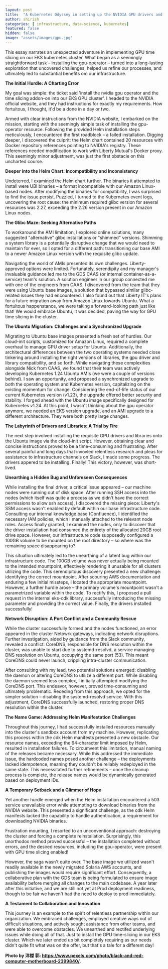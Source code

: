 ```yaml
---
layout: post
title:  "A Kubernetes Odyssey in setting up the NVIDIA GPU drivers and time-slicing"
author: shirish
categories: [ infrastructure, data-science, kubernetes]
featured: false
hidden: false
image: "assets/images/gpu.jpg"
---
```


This essay narrates an unexpected adventure in implementing GPU time slicing on our EKS kubernetes cluster. What began as a seemingly straightforward task – installing the gpu-operator – turned into a long-lasting exploration that uncovered challenges, helped us refine our processes, and ultimately led to substantial benefits om our infrastructure.

**The Initial Hurdle: A Charting Error**

My goal was simple: the ticket said 'install the nvidia gpu operator and the time slicing addon-on into our EKS GPU cluster'. I headed to the NVIDIA official website, and they had instructions for exactly my requirements. How fortuitous, I thought, it'd be a done in a day or two.

Armed with clear instructions from the NVIDIA website, I embarked on the mission, starting with the seemingly simple task of installing the gpu-operator resource. Following the provided Helm installation steps meticulously, I encountered the first roadblock – a failed installation.  Digging deeper, I discovered the culprit: the Helm chart contained 20 resources with Docker repository references pointing to NVIDIA's registry.  These references needed modification to work with Liberty Mutual's Docker proxy.  This seemingly minor adjustment, was just the first obstacle on this uncharted course.

**Deeper into the Helm Chart: Incompatibility and Inconsistency**

Undeterred, I examined the Helm chart further. The binaries it attempted to install were UBI binaries – a format incompatible with our Amazon Linux-based nodes.  After modifying the binaries for compatibility, I was surprised to find the issue persist.  Puzzled, I turned to the Kubernetes event logs, uncovering the root cause: the minimum required glibc version for several resources was 2.27, exceeding the 2.26 version present in our Amazon Linux nodes.

**The Glibc Maze: Seeking Alternative Paths**

To workaround the AMI limitation, I explored online solutions, many suggested "alternative" glibc installations or "shimmed" versions.  Shimming a system library is a potentially disruptive change that we would need to maintain for ever, so I opted for a different path: transitioning our base AMI to a newer Amazon Linux version with the requisite glibc update.

Navigating the world of AMIs presented its own challenges. Liberty-approved options were limited.  Fortunately, serendipity and my manager's invaluable guidance led me to the GDS CAAS (or internal container-as-a-service) team's solution.  A solution engineer in our group connected me with one of the engineers from CAAS. I discovered from the team that they were using Ubuntu base images, a solution that bypassed similar glibc-related issues they had encountered.  I also found out that Liberty IT's plans for a future migration away from Amazon Linux towards Ubuntu. What a fortuitous happenstance, we were taking a forward-looking path just like that! We would embrace Ubuntu, it was decided, paving the way for  GPU time slicing in the cluster.

**The Ubuntu Migration: Challenges and a Synchronized Upgrade**

Migrating to Ubuntu base images presented a fresh set of hurdles.  Our cloud-init scripts, customized for Amazon Linux, required a complete overhaul to manage GPU driver setup for Ubuntu.  Additionally, the  architectural differences between the two operating systems needed close tinkering around installing the right versions of libraries, the gpu driver and library compatibility, and so forth.  While navigating these complexities alongside Nick from CAAS, we found that their team was actively developing Kubernetes 1.24 Ubuntu AMIs (we were a couple of versions behind). I saw an opportunity, and proposed a synchronized upgrade to both the operating system and Kubernetes version, capitalizing on the existing momentum for change. Considering the end-of-life status of our current Kubernetes version (v1.23), the upgrade offered better security and stability. I forged ahead with the Ubuntu image specifically designed for Kubernetes v1.24. At this point, I wasn't thinking about the gpu operator anymore, we needed an EKS version upgrade, and an AMI upgrade to a different architecture. They were both pretty large changes.

**The Labyrinth of Drivers and Libraries: A Trial by Fire**

The next step involved installing the requisite GPU drivers and libraries onto the Ubuntu image via the cloud-init script.  However, obtaining clear and concise instructions proved to be a time-consuming and frustrating. After several painful and long days that invovled relentless research and pleas for assistance to infrastructure channels on Slack, I made some progress. The drivers appered to be installing. Finally! This victory, however, was short-lived.

**Unearthing a Hidden Bug and Unforeseen Consequences**

While installing the final driver, a critical issue appeared – our machine nodes were running out of disk space. After running SSH access into the nodes (which itself was quite a process as we didn't have the correct permissions to allow ssh access), I discovered the missing piece: Liberty's SSM access wasn't enabled by default within our base infrastructure code.  Consulting our internal knowledge base (Confluence), I identified the necessary IAM policies, which I manually attached to the relevant node roles.  Access finally granted, I examined the nodes, only to discover that the driver installation had consumed the entirety of the allocated 20GB root drive space. However, our infrastructure code supposedly configured a 100GB volume to be mounted on the root directory – so where was the remaining space disappearing to?

This situation ultimately led to the unearthing of a latent bug within our infrastructure code. The 100GB volume was never actually being mounted to the intended mountpoint, effectively rendering it unusable for all clusters utilizing the code. This serendipitous discovery presented a new challenge: identifying the correct mountpoint. After scouring AWS documentation and enduring a few initial missteps, I located the appropriate mountpoint. However, a further hurdle arose – the primary volume's mountpoint wasn't a parametrized variable within the code. To rectify this, I proposed a pull request in the internal eks-cdk library, successfully introducing the missing parameter and providing the correct value. Finally, the drivers installed successfully!

**Network Disruption: A Port Conflict and a Community Rescue**

While the cluster successfully formed and the nodes functioned, an error appeared in the cluster Netowrk gateways, indicating network disruptions. Further investigation, aided by guidance from the Slack community, revealed a conflict: CoreDNS, responsible for DNS resolution within the cluster, was unable to start due to systemd-resolvd, a service managing DNS resolution on Ubuntu, occupying the same port (53). This meant CoreDNS could never launch, crippling intra-cluster communication.

After consulting with my lead, two potential solutions emerged: disabling the daemon or altering CoreDNS to utilize a different port. While disabling the daemon seemed less complex, I initially attempted modifying the CoreDNS port. This endeavor, however, proved time-consuming and ultimately problematic. Receding from this approach, we opted for the simpler solution – disabling the systemd-resolvd service. With this adjustment, CoreDNS successfully launched, restoring proper DNS resolution within the cluster.

**The Name Game: Addressing Helm Manifestation Challenges**

Throughout this journey, I had successfully installed resources manually into the cluster's sandbox account from my machine. However, replicating this process within the cdk Helm manifests presented a new obstacle. Our resource names, exceeding the 64-character limit imposed by Helm, resulted in installation failures. To circumvent this limitation, manual naming of the releases became necessary. While this addressed the immediate issue, the hardcoded names posed another challenge – the deployments lacked idempotence, meaning they couldn't be reliably redeployed in the same state. This necessitated further refinements – once the cleanup process is complete, the release names would be dynamically generated based on deployment IDs.

**A Temporary Setback and a Glimmer of Hope**

Yet another hurdle emerged when the Helm installation encountered a 503 service unavailable error while attempting to download binaries from the NVIDIA website. This presented a significant challenge, as the cdk Helm manifests lacked the capability to handle authentication, a requirement for downloading NVIDIA binaries.

Frustration mounting, I resorted to an unconventional approach: destroying the cluster and forcing a complete reinstallation. Surprisingly, this unorthodox method proved successful – the installation completed without errors, and the desired resources, including the gpu-operator, were present with GPU time slicing enabled!

However, the saga wasn't quite over. The base image we utilized wasn't readily available in the newly migrated Solaria AWS accounts, and publishing the images would require significant effort. Consequently, a collaborative plan with the GDS team is being formulated to ensure image availability before merging all changes to the main codebase. A year later after this initiative, and we are still not yet at Prod deployment readiness, though to be fair we haven't had the need to deploy to prod immediately.

**A Testament to Collaboration and Innovation**

This journey is an example to the spirit of relentless partnership within our organization. We embraced challenges, employed creative ways out of difficult situations, and actively sought assistance from other teams, and were able to overcome obstacles. We unearthed and rectifed underlying issues while doing all of that. Just to install the GPU time-slicing in our EKS cluster. Which we later ended up bit completely requiring as our needs didn't quite fit what was on the offer, but that's a tale for a different day!


__Photo by 洋榤 郭: https://www.pexels.com/photo/black-and-red-computer-motherboard-2399840/.__